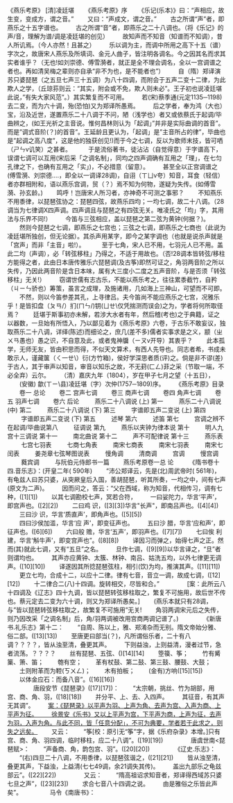 <!-- { "loadSidebar": true } -->
《燕乐考原》    [清]凌廷堪
　　《燕乐考原》序
　　《乐记(乐本)》曰：“声相应，故生变，变成方，谓之音。”
　　又曰：“声成文，谓之音。”
　　古之所谓“声”者，即燕乐之十五字谱也。
　　古之所谓“音”者，即燕乐之二十八调也。（将《乐记》的声/音，理解为谱/调是凌廷堪的创见）
　　故知声而不知音（知谱而不知调），昔人所讥焉。（今人亦然！且甚之）
　　乐以调为主，而调中所用之高下十五（谱）字次之，故唐宋人燕乐及所填词、金元人曲子，皆注明各调名。今之因其名而求其实者谁乎？（无也!如刘崇德、傅雪漪者，就正是全不理会调名，全以一宫调谱之者也。再如清吴梅之辈则亦自承“非不为也，是不能者也”）
　　自（隋）郑译演苏只婆琵琶（之五旦七声三十五调）为八十四调，而附会于五声二变十二律，为此欺人之学，（丘琼荪则云：“其实，附会或不免，欺人则未必”。王子初也说凌廷堪此说，”有失大家风范”。）其实繁复而不可用。
　　若(宋)蔡季通(元定1135─1198)去二变，而为六十调，殆(恐怕)又为郑译所愚焉。
　　后之学者，奉为鸿（大也）宝，沿及近世，遂置燕乐二十八调于不问，陋（浅学也）者又或依蔡氏于起调/毕曲辨之，(如王光祈之主音说。惟何昌林则认为「起调」”并非是实际曲调的首音”。而是”调式音阶(？)的首音”。王延龄且更认为，「起调」是”主音所占的律”，毕曲也是”起调之高八度”，这是他的独获创见!)而于今之七调，反以为歌师末技，皆可哂（ㄕㄣv讥笑）之甚者。　
　　于是流俗著书，徒沾沾（自觉得意）于字谱高下，误谓七调可以互用(宋后采「之调名制」，同均之四声调确有互用之「理」，在七匀孔律之下，也确有互用之「实」)，不必措意（留意）。
　　甚至全以正宫调谱之(傅雪漪、刘崇德….，即全以一调译28调)，自诩（ㄒㄩv夸）知音，耳食（轻信）者亦群相附和，语以燕乐宫调，贸（？）焉不知为何物，遂疑为失传。(如傅雪漪、孙玄龄。)
　　鸣呼！岂唐宋人所习者，亦神奇不可测之事邪？
　　不知燕乐不用黍律，以琵琶弦协之：琵琶四弦，故燕乐四均；一均七调，故二十八调。（28调当为七律调X四声调。四声调且与琵琶之有四弦无关。唯凌氏之「均」字，其用法与乐界不同!）
　　今笛与三弦相应，盖以琵琶之第二弦为黄钟(何据？)。
　　然则今琵琶之七调，即燕乐之七宫也；三弦之七调，即燕乐之七商也（此说为凌廷堪所独创，但无论据）。其杀声用某字，即今之某字调也（也就是说杀声就是「宫声」而非「主音」啦!）。　
　　至于七角，宋人已不用，七羽元人已不用。盖此二均（声调），必「转弦移柱」乃得之，不适于用故也。（否!28调本皆转弦/移柱方能得之者，此由日本唐传雅乐六琵琶调(及古筝)即然可证之，角羽两音阶之所以失传，乃因此两音阶是含日本味，属有大三度小二度之五声音阶，与是否须「转弦移柱」无关!）
　　窃谓世儒有志古乐，不能以燕乐考之，往往累黍截竹，自矜（ㄐㄧㄣ骄也）筹策，虽言之成理，及施诸用，几如海上三神山，可望而不可即。
　　不然，则以今笛参差其孔，上寻律吕。夫今笛尚不能应燕乐之七宫，况雅乐乎！是皆扣盘（ㄆㄢ/）扪(ㄇㄣ/)钥(ㄩㄝ\仅凭揣测而误会)之为，学者将何所取径焉？
　　廷堪于斯事初亦未解，若涉大水者有年，然后稽(考也)之于典籍，证之以器数，一旦始有所悟入，乃以鄙见着为《燕乐考原》六卷，于古乐不敢妄议，独取燕乐二十八调，详绎(陈述)而细论之，庶几(差不多)儒者实事求是之义，颛（ㄓㄨㄢ愚也）愚之识，不自意及此，或者鬼神牖（ㄧㄡv开导）其衷乎？
　　此本孤学，无师无友，皆由积思而得，不似天文算术，有西人先导也。同志者希，书成未敢示人，谨藏箧（ㄑ一ㄝ\）衍(方竹箱)，侯好学深思者质(评)之。倘是非不谬(差)于古人，其于审声以知音，审音以知乐之故，不无葑(ㄈㄥ)菲之采（节取一端，不必全弃）云尔。
　　（清）嘉庆九年（1804），岁在甲子七月之望（十五日），
　　(安徽) 歙(ㄒㄧ\县)凌廷堪（字）次仲(1757─1809)序。
　　《燕乐考原》目录
　　卷一    总论
　　卷二    宫声七调
　　卷三    商声七调
　　卷四    角声七调
　　卷五    羽声七调
　　卷六    后论
　　        燕乐二十八调说   (上) 第一
　　        燕乐二十八调说   (中) 第二
　　        燕乐二十八调说   (下) 第三
　　        字谱即五声二变说 (上) 第四
　　        字谱即五声二变说 (下) 第五
　　        述琴                  第六
　　        述笛                  第七
　　        宫调之辨不在起调/毕曲说第八
　　        征调说                第九
　　        燕乐以夹钟为律本说    第十
　　        明人九宫十三调说      第十一
　　        南北曲说              第十二
　　        声不可配律说          第十三
　　        燕乐表
　　            七宫七羽表
　　            七商七角表
　　            南宋七商表
　　            南宋七羽表
　　            南宋七闰表
　　        姜尧章七弦琴图说表
　　            慢角调
　　            清商调
　　            宫调
　　            慢宫调
　　            蕤宾调
　　        与阮伯元侍郎书一篇
　　燕乐考原卷一总      论
　　    《隋书卷十四.音乐志》：(开皇二年(  590年)
　　“沛公郑译云，先是(北)周武帝时(  561年)，有龟兹人曰苏只婆，从突厥皇后入国，善胡琵琶，听其所奏，一均之中，间有七声(原文为二声)。
　　因而问之，答云：“父在西域，称为知音，代相传习，调有七种，([1][1])
　　以其七调勘校七声，冥若合符，
　　一曰娑陀力，华言‘平声’，即宫声也。([2][2])
　　二曰鸡   识，([3][3])华言"长声"，即南吕声也。([4][4])
　　三曰沙    识，华言‘质直声’，即角声也。([5][5])       
　　四曰沙侯加滥，华言‘应  声’，即变征声也。
　　五曰沙    腊，华言‘应和声’，即征声也。([6][6])
　　六曰般    赡，华言‘五声’，即羽声也。([7][7])
　　七曰俟 利 建，华言‘斛牛声’，即变宫声也”。([8][8])
　　译因习而弹之，始得七声之正。然而(其)就此七调，又有“五旦”之名。
　　旦作七调，([9][9])以华言译之，“旦”者则谓均也。
　　其声亦应黄钟、太簇、林钟、南吕、姑洗五均，以外七律更无调声。([10][10])
　　译遂因其所捻琵琶弦柱，相引(饮)为均，推演其声。([11][11])
　　更立七均，合成十二，以应十二律。律有七音，音立一调，故成七调，([12][12])
　　十二律合二(八)十四调。旋转相交，尽皆和合。”
　　 
　　[案：此所云八十四调及《辽志》四十九调，皆以琵琶转弦移柱取之，繁复不可施用，故后世不传也。蔡元定去二变为六十调，则又为郑译所愚矣。]
　　(燕乐本就只有28调，与”皆以琵琶转弦移柱取之，故繁复不可施用”无关!
　　角羽两调宋元后之失传，则乃因改采「之调名制」后，角/羽两调被改用宫商两调记谱了。)
　　 
　　《新唐书.礼乐志》第十二：
　　“自周、陈以上，雅、郑淆杂而无别。隋文帝始分雅、俗二部。([13][13])
　　至唐更曰部当(？)，凡所谓俗乐者，二十有八调？？？？，皆从浊至清，叠更其声。
　　下则益浊，上则益清，漫者过节，急者流荡。？？？？
　　丝有琵琶、五弦、()[14][14]
　　箜篌、筝；
　　竹有觱篥、箫、笛；
　　匏有空；
　　革有杖鼓、第二鼓、第三鼓、腰鼓、大鼓；
　　土则附革而为鞚(ㄎㄨㄥ\)；
　　木有拍板；
　　(金有)方响([15][15])                   
　　以体金应石：而备八音”。([16][16])      
　　 
　　唐段安节《琵琶录》([17][17])：
　　“太宗朝，挑丝、竹为胡部，用宫、商、角、羽，([18][18])
　　并分平、上、去、入四声。
　　其征音，有其声无其调”。
　　[案：《琵琶录》以平声为羽、上声为角、去声为宫、入声为商、上平声为征。
　　徐景安《乐书》又以上平声为宫，下平声为商，上声为征，去声为羽，入声为角。与此不同，皆「任意分配」，不可为典要，学者若于此求之，则失之远矣。](卓论!)
　　又云：
　　“筝[校：原引无“筝”字，据《乐府杂录》本增。]只有宫、商、角、羽四调，临时移柱，应二十八调”。([19][19])
　　 
　　唐虞世南<琵琶赋>：
　　“声备商、角，韵包宫、羽”。([20][20])
　　 
　　《辽史.乐志》：
　　“(右)四旦二十八调，不用黍律，以琵琶弦谐之，([21][21])
　　皆从浊至清，叠更其声，下益浊，上益清(七七49调，余21调失其传)。
　　盖出九部乐之龟兹部云”。([22][22])
　　 
　　又云：
　　“隋高祖诏求知音者，郑译得西域苏只婆七旦之声”，([23][23])
　　求合七音八十四调之说。
　　由是雅俗之乐皆此声矣”。
　　 
　　马令《南唐书》：
